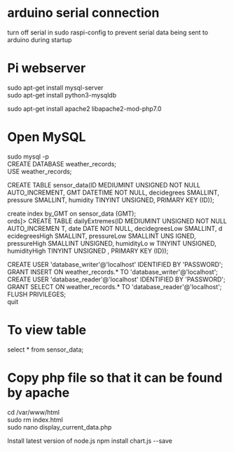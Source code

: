# arduino serial connection
turn off serial in sudo raspi-config to prevent serial data being sent to arduino during startup <br>

# Pi webserver
sudo apt-get install mysql-server <br>
sudo apt-get install python3-mysqldb <br>

sudo apt-get install apache2 libapache2-mod-php7.0 <br>

# Open MySQL
sudo mysql -p <br>
CREATE DATABASE weather_records; <br>
USE weather_records; <br>

CREATE TABLE sensor_data(ID MEDIUMINT UNSIGNED NOT NULL AUTO_INCREMENT, GMT DATETIME NOT NULL, decidegrees SMALLINT, pressure SMALLINT, humidity TINYINT UNSIGNED, PRIMARY KEY (ID)); <br>

create index by_GMT on sensor_data (GMT);<br>
ords]> CREATE TABLE dailyExtremes(ID MEDIUMINT UNSIGNED NOT NULL AUTO_INCREMEN
T, date DATE NOT NULL, decidegreesLow SMALLINT, d
ecidegreesHigh SMALLINT, pressureLow SMALLINT UNS
IGNED, pressureHigh SMALLINT UNSIGNED, humidityLo
w TINYINT UNSIGNED, humidityHigh TINYINT UNSIGNED
, PRIMARY KEY (ID));       


CREATE USER 'database_writer'@'localhost' IDENTIFIED BY 'PASSWORD'; <br>
GRANT INSERT ON weather_records.* TO 'database_writer'@'localhost'; <br>
CREATE USER 'database_reader'@'localhost' IDENTIFIED BY 'PASSWORD'; <br>
GRANT SELECT ON weather_records.* TO 'database_reader'@'localhost'; <br>
FLUSH PRIVILEGES; <br>
quit <br>

# To view table
select * from sensor_data; <br>

# Copy php file so that it can be found by apache
cd /var/www/html <br>
sudo rm index.html <br>
sudo nano display_current_data.php <br>



Install latest version of node.js
npm install chart.js --save
